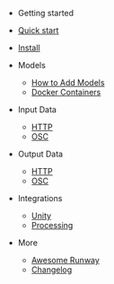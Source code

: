  * Getting started

  * [Quick start](quickstart.md)
  * [Install](install.md)

* Models

  * [How to Add Models](configuration.md)
  * [Docker Containers](themes.md)


* Input Data

  * [HTTP](deploy.md)
  * [OSC](helpers.md)

* Output Data

  * [HTTP](deploy.md)
  * [OSC](helpers.md)

* Integrations 

    * [Unity](integrations.md)
    * [Processing](helpers.md)

* More

    * [Awesome Runway](awesome.md)
    * [Changelog](changelog.md)